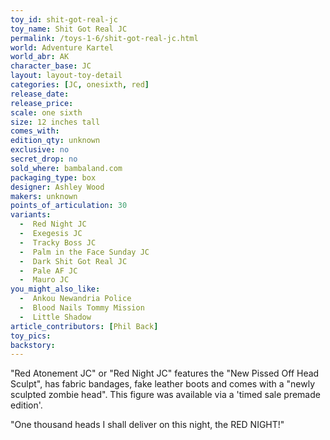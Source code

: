```yaml
---
toy_id: shit-got-real-jc
toy_name: Shit Got Real JC
permalink: /toys-1-6/shit-got-real-jc.html
world: Adventure Kartel
world_abr: AK
character_base: JC
layout: layout-toy-detail
categories: [JC, onesixth, red]
release_date: 
release_price: 
scale: one sixth
size: 12 inches tall
comes_with: 
edition_qty: unknown
exclusive: no
secret_drop: no
sold_where: bambaland.com
packaging_type: box
designer: Ashley Wood
makers: unknown
points_of_articulation: 30
variants: 
  -  Red Night JC
  -  Exegesis JC
  -  Tracky Boss JC
  -  Palm in the Face Sunday JC
  -  Dark Shit Got Real JC
  -  Pale AF JC
  -  Mauro JC
you_might_also_like:
  -  Ankou Newandria Police
  -  Blood Nails Tommy Mission
  -  Little Shadow   
article_contributors: [Phil Back]
toy_pics:
backstory:
---
```

"Red Atonement JC" or "Red Night JC" features the "New Pissed Off Head Sculpt", has fabric bandages, fake leather boots and comes with a "newly sculpted zombie head". This figure was available via a 'timed sale premade edition'.

"One thousand heads I shall deliver on this night, the RED NIGHT!"